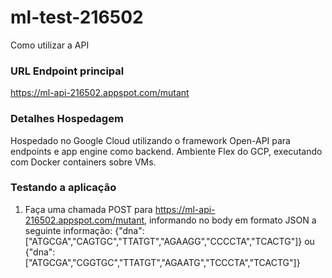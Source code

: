 # ml-test-216502

Como utilizar a API 

### URL Endpoint principal

https://ml-api-216502.appspot.com/mutant

### Detalhes Hospedagem

Hospedado no Google Cloud utilizando o framework Open-API para endpoints e app engine como backend.
Ambiente Flex do GCP, executando com Docker containers sobre VMs.

### Testando a aplicação

1. Faça uma chamada POST para https://ml-api-216502.appspot.com/mutant, informando no body em formato JSON a seguinte informação:
  {"dna":["ATGCGA","CAGTGC","TTATGT","AGAAGG","CCCCTA","TCACTG"]} ou {"dna":["ATGCGA","CGGTGC","TTATGT","AGAATG","TCCCTA","TCACTG"]}
